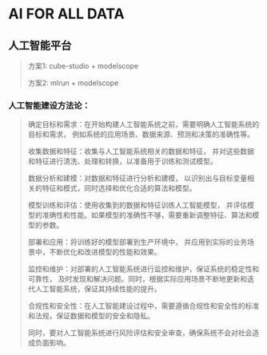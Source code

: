 # AI FOR ALL DATA

## 人工智能平台 

> 方案1: cube-studio + modelscope
>
> 方案2:  mlrun + modelscope
>

### 人工智能建设方法论：
> 
> 确定目标和需求：在开始构建人工智能系统之前，需要明确人工智能系统的目标和需求，
例如系统的应用场景、数据来源、预测和决策的准确性等。
> 
> 收集数据和特征：收集与人工智能系统相关的数据和特征，
并对这些数据和特征进行清洗、处理和转换，以准备用于训练和测试模型。
> 
> 数据分析和建模：对数据和特征进行分析和建模，
以识别出与目标变量相关的特征和模式，同时选择和优化合适的算法和模型。
> 
> 模型训练和评估：使用收集到的数据和特征训练人工智能模型，
并评估模型的准确性和性能。如果模型的准确性不够，需要重新调整特征、算法和模型的参数。
> 
> 部署和应用：将训练好的模型部署到生产环境中，
并应用到实际的业务场景中，不断优化和改进模型的性能和效果。
> 
> 监控和维护：对部署的人工智能系统进行监控和维护，保证系统的稳定性和可靠性，
及时发现和解决问题。同时，根据实际应用场景不断地更新和迭代人工智能系统，保证其持续性能的提升。
> 
> 合规性和安全性：在人工智能建设过程中，需要遵循合规性和安全性的标准和法规，保证数据和模型的安全和隐私。
> 
> 同时，要对人工智能系统进行风险评估和安全审查，确保系统不会对社会造成负面影响。